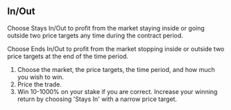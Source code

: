 ## In/Out

Choose Stays In/Out to profit from the market staying inside or going outside two price targets any time during the contract period.

Choose Ends In/Out to profit from the market stopping inside or outside two price targets at the end of the time period.

1. Choose the market, the price targets, the time period, and how much you wish to win.
2. Price the trade.
3. Win 10-1000% on your stake if you are correct. Increase your winning return by choosing 'Stays In' with a narrow price target.